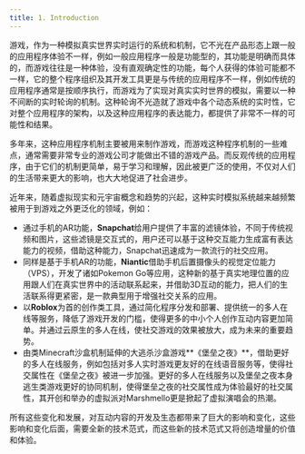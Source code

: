 ```yaml
---
title: 1. Introduction
---
```


游戏，作为一种模拟真实世界实时运行的系统和机制，它不光在产品形态上跟一般的应用程序体验不一样，例如一般应用程序一般是功能型的，其功能是明确而具体的，而游戏往往是一种体验，没有直观确定性的功能，每个人获得的体验可能都不一样，它的整个程序组织及其开发工具更是与传统的应用程序不一样，例如传统的应用程序通常是按顺序执行，而游戏为了实现对真实实时世界的模拟，需要以一种不间断的实时轮询的机制。这种轮询不光造就了游戏中各个动态系统的实时性，它对整个应用程序的架构，以及这种应用程序的表达能力，都提供了非常不一样的可能性和结果。

多年来，这种应用程序机制主要被用来制作游戏，而游戏这种程序机制的一些难点，通常需要非常专业的游戏公司才能做出不错的游戏产品。而反观传统的应用程序，由于它们的机制更简单，易于学习和理解，因此被更广泛的使用，不仅对人们的生活带来更大的影响，也大大地促进了社会进步。

近年来，随着虚拟现实和元宇宙概念和趋势的兴起，这种实时模拟系统越来越频繁被用于到游戏之外更泛化的领域，例如：

- 通过手机的AR功能，**Snapchat**给用户提供了丰富的滤镜体验，不同于传统视频和图片，这些滤镜是交互式的，用户还可以基于这种交互能力生成富有表达能力的视频，借助这种能力，Snapchat迅速成为一款流行的社交应用。
- 同样是基于手机AR的功能，**Niantic**借助手机后置摄像头的视觉定位能力（VPS），开发了诸如Pokemon Go等应用，这种新的基于真实地理位置的应用跟人们在真实世界中的活动联系起来，并借助3D互动的能力，把人们的生活联系得更紧密，是一款典型用于增强社交关系的应用。
- 以**Roblox**为首的创作类工具，通过简化程序分发和部署、提供统一的多人在线等服务，降低了游戏开发的门槛，使得更多的中小个人创作互动内容更加简单。并通过云原生的多人在线，使社交游戏的效果被放大，成为未来的重要趋势。
- 由类Minecraft沙盒机制延伸的大逃杀沙盒游戏**《堡垒之夜》**，借助更好的多人在线服务，例如包括对多人实时游戏更友好的在线语音服务等，使得社交属性在《堡垒之夜》被进一步加强。更好的多人在线服务以及堡垒之夜本身逃生类游戏更好的协同机制，使得堡垒之夜的社交属性成为体验最好的社交属性，其开创和举办的虚拟派对Marshmello更是掀起了虚拟演唱会的热潮。

所有这些变化和发展，对互动内容的开发及生态都带来了巨大的影响和变化，这些影响和变化后面，需要全新的技术范式，而这些新的技术范式又将创造增量的价值和体验。
